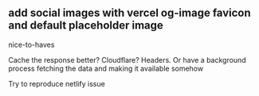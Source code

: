 add social images with vercel og-image
favicon and default placeholder image
--
nice-to-haves

Cache the response better? Cloudflare? Headers. Or have a background process fetching the data and making it available somehow

Try to reproduce netlify issue